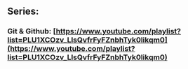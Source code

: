 ## Series:

### Git & Github: [https://www.youtube.com/playlist?list=PLU1XCOzv_LlsQvfrFyFZnbhTyk0likqm0](https://www.youtube.com/playlist?list=PLU1XCOzv_LlsQvfrFyFZnbhTyk0likqm0)
